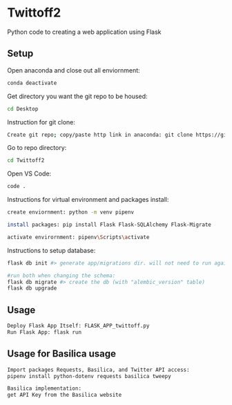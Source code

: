 # Twittoff2
Python code to creating a web application using Flask

## Setup
Open anaconda and close out all enviornment: 
```sh
conda deactivate
```

Get directory you want the git repo to be housed: 
```sh
cd Desktop
```

Instruction for git clone:
```sh
Create git repo; copy/paste http link in anaconda: git clone https://github.com/crd3cc04/Twittoff2.git 
```

Go to repo directory: 
```sh
cd Twittoff2
```

Open VS Code: 
```sh
code .
```

Instructions for virtual environment and packages install:
```sh
create enviornment: python -m venv pipenv

install packages: pip install Flask Flask-SQLAlchemy Flask-Migrate

activate envirornment: pipenv\Scripts\activate
```

Instructions to setup database:
```sh
flask db init #> generate app/migrations dir. will not need to run again once already ran

#run both when changing the schema:
flask db migrate #> create the db (with "alembic_version" table)
flask db upgrade
```


## Usage
```sh
Deploy Flask App Itself: FLASK_APP_twittoff.py
Run Flask App: flask run
```

## Usage for Basilica usage
```sh
Import packages Requests, Basilica, and Twitter API access: 
pipenv install python-dotenv requests basilica tweepy
```
```sh
Basilica implementation: 
get API Key from the Basilica website
```

